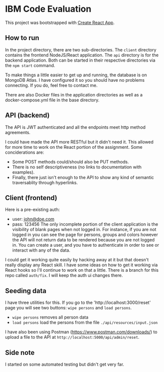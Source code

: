 # IBM Code Evaluation

This project was bootstrapped with [Create React App](https://github.com/facebook/create-react-app).

## How to run

In the project directory, there are two sub-directories. The `client` directory contains the frontend NodeJS/React application.  The `api` directory is for the backend application.  Both can be started in their respective directories via the `npm start` command.

To make things a little easier to get up and running, the database is on MongoDB Atlas.  I have configured it so you should have no problems connecting.  If you do, feel free to contact me. 

There are also Docker files in the application directories as well as a docker-compose.yml file in the base directory.

## API (backend)

The API is JWT authenticated and all the endpoints meet http method agreements.  

I could have made the API more RESTful but it didn't need it.  This allowed for more time to work on the React portion of the assignment.  Some conciderations are:
 - Some POST methods could/should also be PUT methods.
 - There is no self descriptiveness (no links to documentation with examples).
 - Finally, there just isn't enough to the API to show any kind of semantic traversablity through hyperlinks.


## Client (frontend)

Here is a pre-existing auth:
 - user: john@doe.com
 - pass: 123456
The only incomplete portion of the client application is the visibility of blank pages when not logged in.  For instance, if you are not logged in you can see the page for persons, groups and colors however the API will not return data to be rendered because you are not logged in.  You can create a user, and you have to authenticate in order to see or interact with any of the data.

I could get it working quite easily by hacking away at it but that doesn't really display any React skill.  I have some ideas on how to get it working via React hooks so I'll continue to work on that a little.  There is a branch for this repo called `auth/fix`.  I will keep the auth ui changes there.


## Seeding data

I have three utilities for this. If you go to the 'http://localhost:3000/reset' page you will see two buttons: `wipe persons` and `load persons`.
 - `wipe persons` removes all person data
 - `load persons` load the persons from the file `./api/resources/input.json`

I have also been using Postman (https://www.postman.com/downloads/) to upload a file to the API at `http://localhost:5000/api/admin/reset`.


## Side note

I started on some automated testing but didn't get very far.
